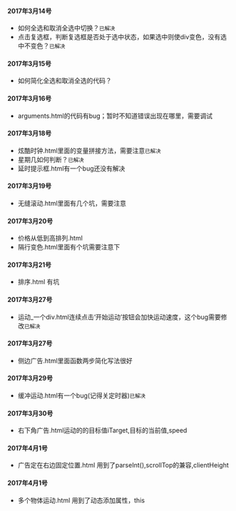 #### 2017年3月14号
* 如何全选和取消全选中切换？`已解决`
* 点击复选框，判断复选框是否处于选中状态，如果选中则使div变色，没有选中不变色？`已解决`
#### 2017年3月15号
* 如何简化全选和取消全选的代码？
#### 2017年3月16号
* arguments.html的代码有bug；暂时不知道错误出现在哪里，需要调试
#### 2017年3月18号
* 炫酷时钟.html里面的变量拼接方法，需要注意`已解决`
* 星期几如何判断？`已解决`
* 延时提示框.html有一个bug还没有解决
#### 2017年3月19号
* 无缝滚动.html里面有几个坑，需要注意
#### 2017年3月20号
* 价格从低到高排列.html
* 隔行变色.html里面有个坑需要注意下
#### 2017年3月21号
* 排序.html 有坑
#### 2017年3月27号
* 运动_一个div.html连续点击‘开始运动’按钮会加快运动速度，这个bug需要修改`已解决`
#### 2017年3月27号
* 侧边广告.html里面函数两步简化写法很好
#### 2017年3月29号
* 缓冲运动.html有一个bug(记得关定时器)`已解决`
#### 2017年3月30号
* 右下角广告.html运动的的目标值iTarget,目标的当前值,speed
#### 2017年4月1号
* 广告定在右边固定位置.html 用到了parseInt(),scrollTop的兼容,clientHeight
#### 2017年4月1号
* 多个物体运动.html 用到了动态添加属性，this
